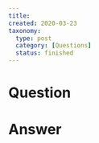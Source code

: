 ```yaml
---
title:
created: 2020-03-23
taxonomy:
  type: post
  category: [Questions]
  status: finished
---
```


# Question

# Answer
